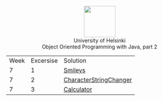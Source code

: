 <p align="center">
    <a href="http://moocfi.github.io/courses/2013/programming-part-2/">
        <img height=85 src="http://moocfi.github.io/img/logo.png">
    </a>
    <br>       University of Helsinki
    <br>Object Oriented Programming with Java, part 2</p>
</p>

 |             |                      |                         |
 |-------------|----------------------|-------------------------|
 |   Week      |      Excersise       |       Solution          |
 |        7    |         1            |  [Smileys](https://github.com/RomuCampu/MOOC.fi_Part-2/tree/master/week7-week7_01.Smileys)                  |
 | 7 | 2 | [CharacterStringChanger](https://github.com/RomuCampu/MOOC.fi_Part-2/tree/master/week7-week7_02.CharacterStringChanger) |
 | 7 | 3 | [Calculator](https://github.com/RomuCampu/MOOC.fi_Part-2/tree/master/week7-week7_03.Calculator) |

